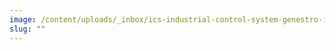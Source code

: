 ```yaml
---
image: /content/uploads/_inbox/ics-industrial-control-system-genestro-istock-getty-images-1414920594.png
slug: ""
---
```

